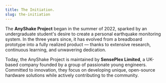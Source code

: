 ```yaml
---
title: The Initiation.
slug: the-initiation
---
```


The **AnyShake Project** began in the summer of 2022, sparked by an undergraduate student's desire to create a personal earthquake monitoring system. In the three years since, it has evolved from a breadboard prototype into a fully realized product — thanks to extensive research, continuous learning, and unwavering dedication.

<!-- truncate -->

Today, the AnyShake Project is maintained by **SensePlex Limited**, a UK-based company founded by a group of passionate young engineers. Committed to innovation, they focus on developing unique, open-source hardware solutions while actively contributing to the community.
